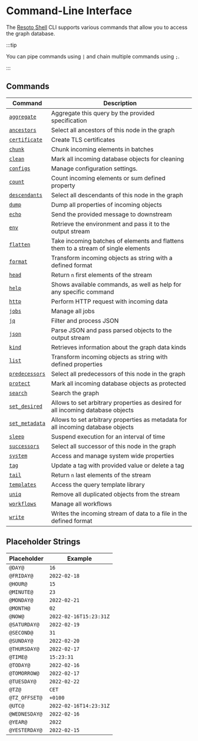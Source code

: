 # Command-Line Interface

The [Resoto Shell](/concepts/components/shell.md) CLI supports various commands that allow you to access the graph database.

:::tip

You can pipe commands using `|` and chain multiple commands using `;`.

:::

## Commands

| Command                             | Description                                                                        |
|-------------------------------------|------------------------------------------------------------------------------------|
| [`aggregate`](./aggregate.md)       | Aggregate this query by the provided specification                                 |
| [`ancestors`](./ancestors.md)       | Select all ancestors of this node in the graph                                     |
| [`certificate`](./certificate.md)   | Create TLS certificates                                                                             |
| [`chunk`](./chunk.md)               | Chunk incoming elements in batches                                                 |
| [`clean`](./clean.md)               | Mark all incoming database objects for cleaning                                    |
| [`configs`](./configs/index.md)     | Manage configuration settings.                                                     |
| [`count`](./count.md)               | Count incoming elements or sum defined property                                    |
| [`descendants`](./descendants.md)   | Select all descendants of this node in the graph                                   |
| [`dump`](./dump.md)                 | Dump all properties of incoming objects                                            |
| [`echo`](./echo.md)                 | Send the provided message to downstream                                            |
| [`env`](./env.md)                   | Retrieve the environment and pass it to the output stream                          |
| [`flatten`](./flatten.md)           | Take incoming batches of elements and flattens them to a stream of single elements |
| [`format`](./format.md)             | Transform incoming objects as string with a defined format                         |
| [`head`](./head.md)                 | Return `n` first elements of the stream                                            |
| [`help`](./help.md)                 | Shows available commands, as well as help for any specific command                 |
| [`http`](./http.md)                 | Perform HTTP request with incoming data                                            |
| [`jobs`](./jobs/index.md)           | Manage all jobs                                                                    |
| [`jq`](./jq.md)                     | Filter and process JSON                                                            |
| [`json`](./json.md)                 | Parse JSON and pass parsed objects to the output stream                            |
| [`kind`](./kind.md)                 | Retrieves information about the graph data kinds                                   |
| [`list`](./list.md)                 | Transform incoming objects as string with defined properties                       |
| [`predecessors`](./predecessors.md) | Select all predecessors of this node in the graph                                  |
| [`protect`](./protect.md)           | Mark all incoming database objects as protected                                    |
| [`search`](./search.md)             | Search the graph                                                                   |
| [`set_desired`](./set_desired.md)   | Allows to set arbitrary properties as desired for all incoming database objects    |
| [`set_metadata`](./set_metadata.md) | Allows to set arbitrary properties as metadata for all incoming database objects   |
| [`sleep`](./sleep.md)               | Suspend execution for an interval of time                                          |
| [`successors`](./successors.md)     | Select all successor of this node in the graph                                     |
| [`system`](./system/index.md)       | Access and manage system wide properties                                           |
| [`tag`](./tag/index.md)             | Update a tag with provided value or delete a tag                                   |
| [`tail`](./tail.md)                 | Return `n` last elements of the stream                                             |
| [`templates`](./templates/index.md) | Access the query template library                                                  |
| [`uniq`](./uniq.md)                 | Remove all duplicated objects from the stream                                      |
| [`workflows`](./workflows/index.md) | Manage all workflows                                                               |
| [`write`](./write.md)               | Writes the incoming stream of data to a file in the defined format                 |


## Placeholder Strings

| Placeholder   | Example                |
| ------------- | ---------------------- |
| `@DAY@`       | `16`                   |
| `@FRIDAY@`    | `2022-02-18`           |
| `@HOUR@`      | `15`                   |
| `@MINUTE@`    | `23`                   |
| `@MONDAY@`    | `2022-02-21`           |
| `@MONTH@`     | `02`                   |
| `@NOW@`       | `2022-02-16T15:23:31Z` |
| `@SATURDAY@`  | `2022-02-19`           |
| `@SECOND@`    | `31`                   |
| `@SUNDAY@`    | `2022-02-20`           |
| `@THURSDAY@`  | `2022-02-17`           |
| `@TIME@`      | `15:23:31`             |
| `@TODAY@`     | `2022-02-16`           |
| `@TOMORROW@`  | `2022-02-17`           |
| `@TUESDAY@`   | `2022-02-22`           |
| `@TZ@`        | `CET`                  |
| `@TZ_OFFSET@` | `+0100`                |
| `@UTC@`       | `2022-02-16T14:23:31Z` |
| `@WEDNESDAY@` | `2022-02-16`           |
| `@YEAR@`      | `2022`                 |
| `@YESTERDAY@` | `2022-02-15`           |
